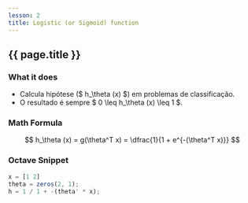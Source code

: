 ```yaml
---
lesson: 2
title: Logistic (or Sigmoid) function
---
```


## {{ page.title }}

### What it does

- Calcula hipótese ($ h_\theta (x) $) em problemas de classificação.
- O resultado é sempre $ 0 \leq h_\theta (x) \leq 1 $.

### Math Formula
$$
h_\theta (x) = g(\theta^T x) = \dfrac{1}{1 + e^{-(\theta^T x)}} 
$$

### Octave Snippet
``` octave
x = [1 2]
theta = zeros(2, 1);
h = 1 / 1 + -(theta' * x);
```